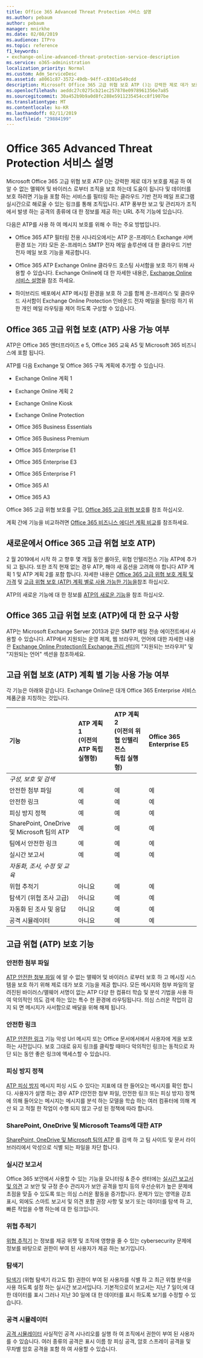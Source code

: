 ```yaml
---
title: Office 365 Advanced Threat Protection 서비스 설명
ms.author: pebaum
author: pebaum
manager: mnirkhe
ms.date: 02/08/2019
ms.audience: ITPro
ms.topic: reference
f1_keywords:
- exchange-online-advanced-threat-protection-service-description
ms.service: o365-administration
localization_priority: Normal
ms.custom: Adm_ServiceDesc
ms.assetid: a8061c87-3572-49db-94ff-c8301e549cdd
description: Microsoft Office 365 고급 위협 보호 ATP ()는 강력한 제로 데가 보호를 제공 하 여 알 수 없는 맬웨어 및 바이러스 로부터 조직을 보호 하는데 도움이 됩니다 및 데이터를 보호 하려면 기능을 포함 하는 서비스를 필터링 하는 클라우드 기반 전자 메일 프로그램 실시간으로 해로울 수 있는 링크를 통해 조직입니다. ATP 풍부한 보고 및 관리자가 조직에서 발생 하는 공격의 종류에 대 한 정보를 제공 하는 URL 추적 기능에 있습니다.
ms.openlocfilehash: aeddc27c0275cb21ec257878e0978961356e7a85
ms.sourcegitcommit: 30a452b9b9a0d8fc288e5911235454cc8f1907be
ms.translationtype: MT
ms.contentlocale: ko-KR
ms.lasthandoff: 02/11/2019
ms.locfileid: "29884199"
---
```

# <a name="office-365-advanced-threat-protection-service-description"></a>Office 365 Advanced Threat Protection 서비스 설명

Microsoft Office 365 고급 위협 보호 ATP ()는 강력한 제로 데가 보호를 제공 하 여 알 수 없는 맬웨어 및 바이러스 로부터 조직을 보호 하는데 도움이 됩니다 및 데이터를 보호 하려면 기능을 포함 하는 서비스를 필터링 하는 클라우드 기반 전자 메일 프로그램 실시간으로 해로울 수 있는 링크를 통해 조직입니다. ATP 풍부한 보고 및 관리자가 조직에서 발생 하는 공격의 종류에 대 한 정보를 제공 하는 URL 추적 기능에 있습니다.
  
다음은 ATP를 사용 하 여 메시지 보호를 위해 수 하는 주요 방법입니다.
  
- Office 365 ATP 필터링 전용 시나리오에서는 ATP 온-프레미스 Exchange 서버 환경 또는 기타 모든 온-프레미스 SMTP 전자 메일 솔루션에 대 한 클라우드 기반 전자 메일 보호 기능을 제공합니다.
    
- Office 365 ATP Exchange Online 클라우드 호스팅 사서함을 보호 하기 위해 사용할 수 있습니다. Exchange Online에 대 한 자세한 내용은, [Exchange Online 서비스 설명](exchange-online-service-description/exchange-online-service-description.md)을 참조 하세요.
    
- 하이브리드 배포에서 ATP 메시징 환경을 보호 하 고를 함께 온-프레미스 및 클라우드 사서함이 Exchange Online Protection 인바운드 전자 메일을 필터링 하기 위한 개인 메일 라우팅을 제어 하도록 구성할 수 있습니다.
    
## <a name="office-365-advanced-threat-protection-atp-availability"></a>Office 365 고급 위협 보호 (ATP) 사용 가능 여부

ATP은 Office 365 엔터프라이즈 e 5, Office 365 교육 A5 및 Microsoft 365 비즈니스에 포함 됩니다. 
  
ATP를 다음 Exchange 및 Office 365 구독 계획에 추가할 수 있습니다. 
  
- Exchange Online 계획 1
    
- Exchange Online 계획 2
    
- Exchange Online Kiosk
    
- Exchange Online Protection
    
- Office 365 Business Essentials
    
- Office 365 Business Premium
    
- Office 365 Enterprise E1
    
- Office 365 Enterprise E3
    
- Office 365 Enterprise F1
    
- Office 365 A1
    
- Office 365 A3
    
Office 365 고급 위협 보호를 구입, [Office 365 고급 위협 보호](https://products.office.com/exchange/advance-threat-protection#pmg-allup-content)를 참조 하십시오.
  
계획 간에 기능을 비교하려면 [Office 365 비즈니스 에디션 계획 비교](http://go.microsoft.com/fwlink/?LinkID=799177&amp;clcid=0x409)를 참조하세요.
  
## <a name="whats-new-in-office-365-advanced-threat-protection-atp"></a>새로운에서 Office 365 고급 위협 보호 ATP)

2 월 2019에서 시작 하 고 향후 몇 개월 동안 롤아웃, 위협 인텔리전스 기능 ATP에 추가 되 고 됩니다. 또한 조직 현재 없는 경우 ATP, 해야 새 옵션을 고려해 야 합니다 ATP 계획 1 및 ATP 계획 2를 포함 합니다. 자세한 내용은 [Office 365 고급 위협 보호 계획 및 가격](https://products.office.com/en-us/exchange/advance-threat-protection#pmg-allup-content) 및 [고급 위협 보호 (ATP) 계획 별로 사용 가능한 기능을](#feature-availability-across-advanced-threat-protection-atp-plans)참조 하십시오.

ATP의 새로운 기능에 대 한 정보를 [ATP의 새로운 기능](https://docs.microsoft.com/office365/securitycompliance/office-365-atp#new-features-are-continually-being-added-to-atp)을 참조 하십시오.
  
## <a name="requirements-for-office-365-advanced-threat-protection-atp"></a>Office 365 고급 위협 보호 (ATP)에 대 한 요구 사항

ATP는 Microsoft Exchange Server 2013과 같은 SMTP 메일 전송 에이전트에서 사용할 수 있습니다. ATP에서 지원되는 운영 체제, 웹 브라우저, 언어에 대한 자세한 내용은 [Exchange Online Protection의 Exchange 관리 센터](https://go.microsoft.com/fwlink/p/?LinkId=282381)의 "지원되는 브라우저" 및 "지원되는 언어" 섹션을 참조하세요.
  
## <a name="feature-availability-across-advanced-threat-protection-atp-plans"></a>고급 위협 보호 (ATP) 계획 별 기능 사용 가능 여부

각 기능은 아래와 같습니다. Exchange Online은 대개 Office 365 Enterprise 서비스 제품군을 지칭하는 것입니다.
  
|**기능**|**ATP 계획 1**<br>(이전의 ATP 독립 실행형)|**ATP 계획 2**<br>(이전의 위협 인텔리전스 <br>독립 실행형) | Office 365 Enterprise E5| 
|:-----|:-----|:-----|:-----|
| *구성, 보호 및 검색* | 
|안전한 첨부 파일 |예|예  |예 |
|안전한 링크 |예|예  |예  | 
|피싱 방지 정책 |예 |예  |예  |
|SharePoint, OneDrive 및 Microsoft 팀의 ATP |예 |예  |예 |
|팀에서 안전한 링크 |예|예  |예  |
|실시간 보고서 |예 |예  |예 |
|*자동화, 조사, 수정 및 교육* |
|위협 추적기 |아니요 |예 |예  |
|탐색기 (위협 조사 고급) |아니요 |예 |예  |
|자동화 된 조사 및 응답  |아니요 |예 |예  |
|공격 시뮬레이터 |아니요 |예 |예  |

   
## <a name="advanced-threat-protection-atp-capabilities"></a>고급 위협 (ATP) 보호 기능

### <a name="safe-attachments"></a>안전한 첨부 파일

[ATP 안전한 첨부 파일](https://docs.microsoft.com/office365/securitycompliance/atp-safe-attachments) 에 알 수 없는 맬웨어 및 바이러스 로부터 보호 하 고 메시징 시스템을 보호 하기 위해 제로 데가 보호 기능을 제공 합니다. 모든 메시지와 첨부 파일의 알려진된 바이러스/맬웨어 서명이 없는 ATP 다양 한 컴퓨터 학습 및 분석 기법을 사용 하 여 악의적인 의도 검색 하는 있는 특수 한 환경에 라우팅됩니다. 의심 스러운 작업이 감지 되 면 메시지가 사서함으로 배달을 위해 해제 됩니다. 

### <a name="safe-links"></a>안전한 링크

[ATP 안전한 링크](https://docs.microsoft.com/Office365/SecurityCompliance/atp-safe-links) 기능 악성 Url 메시지 또는 Office 문서에서에서 사용자에 게을 보호 하는 사전입니다. 보호 그대로 유지 링크를 클릭할 때마다 악의적인 링크는 동적으로 차단 되는 동안 좋은 링크에 액세스할 수 있습니다.

### <a name="anti-phishing-policies"></a>피싱 방지 정책

[ATP 피싱 방지](https://docs.microsoft.com/office365/securitycompliance/atp-anti-phishing) 메시지 피싱 시도 수 있다는 지표에 대 한 들어오는 메시지를 확인 합니다. 사용자가 설명 하는 경우 ATP (안전한 첨부 파일, 안전한 링크 또는 피싱 방지) 정책에 의해 들어오는 메시지는 메시지를 분석 하는 모델을 학습 하는 여러 컴퓨터에 의해 계산 되 고 적절 한 작업이 수행 되지 않고 구성 된 정책에 따라 합니다.
  
### <a name="atp-for-sharepoint-onedrive-and-microsoft-teams"></a>SharePoint, OneDrive 및 Microsoft Teams에 대한 ATP

[SharePoint, OneDrive 및 Microsoft 팀의 ATP](https://docs.microsoft.com/office365/securitycompliance/atp-for-spo-odb-and-teams) 를 검색 하 고 팀 사이트 및 문서 라이브러리에서 악성으로 식별 되는 파일을 차단 합니다.

### <a name="real-time-reports"></a>실시간 보고서

Office 365 보안에서 사용할 수 있는 기능을 모니터링 & 준수 센터에는 [실시간 보고서 및 의견](https://docs.microsoft.com/office365/securitycompliance/view-reports-for-atp) 고 보안 및 규정 준수 관리자가 보안 공격을 방지 등의 우선순위가 높은 문제에 초점을 맞출 수 있도록 또는 의심 스러운 활동을 증가합니다. 문제가 있는 영역을 강조 표시, 외에도 스마트 보고서 및 의견 포함 권장 사항 및 보기 또는 데이터를 탐색 하 고, 빠른 작업을 수행 하는에 대 한 링크입니다. 
  
### <a name="threat-trackers"></a>위협 추적기

[위협 추적기](https://docs.microsoft.com/office365/securitycompliance/threat-trackers) 는 정보를 제공 위젯 및 조직에 영향을 줄 수 있는 cybersecurity 문제에 정보를 바탕으로 권한이 부여 된 사용자가 제공 하는 보기입니다.

### <a name="explorer"></a>탐색기

[탐색기](https://docs.microsoft.com/office365/securitycompliance/use-explorer-in-security-and-compliance) (위협 탐색기 라고도 함) 권한이 부여 된 사용자를 식별 하 고 최근 위협 분석을 사용 하도록 설정 하는 실시간 보고서입니다. 기본적으로이 보고서는 지난 7 일이;에 대 한 데이터를 표시 그러나 지난 30 일에 대 한 데이터를 표시 하도록 보기를 수정할 수 있습니다. 

### <a name="attack-simulator"></a>공격 시뮬레이터
  
[공격 시뮬레이터](https://docs.microsoft.com/office365/SecurityCompliance/attack-simulator) 사실적인 공격 시나리오를 실행 하 여 조직에서 권한이 부여 된 사용자를 수 있습니다. 여러 종류의 공격은 표시 이름 창 피싱 공격, 암호 스프레이 공격을 및 무차별 암호 공격을 포함 하 여 사용할 수 있습니다.